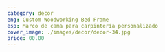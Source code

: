 ```yaml
---
category: decor
eng: Custom Woodworking Bed Frame
esp: Marco de cama para carpintería personalizado
cover_image: ./images/decor/decor-34.jpg
price: 00.00
---
```

 
